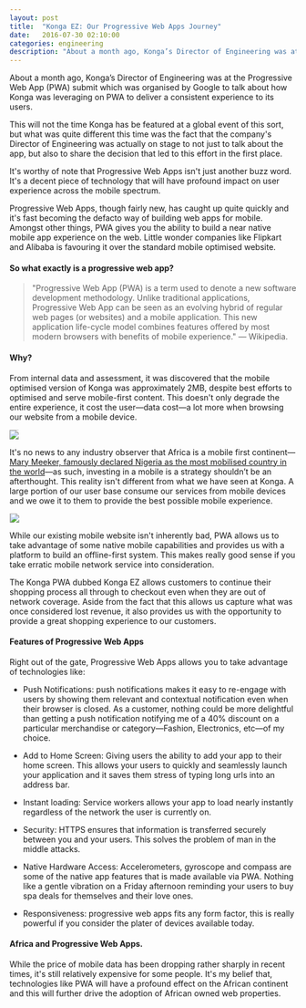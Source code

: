 ```yaml
---
layout: post
title:  "Konga EZ: Our Progressive Web Apps Journey"
date:   2016-07-30 02:10:00
categories: engineering
description: "About a month ago, Konga’s Director of Engineering was at the Progressive Web App (PWA) submit which was organised by Google to talk about how Konga was leveraging on PWA to deliver a consistent experience to its users."
---
```


About a month ago, Konga’s Director of Engineering was at the Progressive Web App (PWA) submit which was organised by Google to talk about how Konga was leveraging on PWA to deliver a consistent experience to its users.

This will not the time Konga has be featured at a global event of this sort, but what was quite different this time was the fact that the company's Director of Engineering was actually on stage to not just to talk about the app, but also to share the decision that led to this effort in the first place.

It's worthy of note that Progressive Web Apps isn't just another buzz word. It's a decent piece of technology that will have profound impact on user experience across the mobile spectrum.

Progressive Web Apps, though fairly new, has caught up quite quickly and it's fast becoming the defacto way of building web apps for mobile. Amongst other things, PWA gives you the ability to build a near native mobile app experience on the web. Little wonder companies like Flipkart and Alibaba is favouring it over the standard mobile optimised website.

#### So what exactly is a progressive web app?
>"Progressive Web App (PWA) is a term used to denote a new software development methodology. Unlike traditional applications, Progressive Web App can be seen as an evolving hybrid of regular web pages (or websites) and a mobile application. This new application life-cycle model combines features offered by most modern browsers with benefits of mobile experience." — Wikipedia.

#### Why?
From internal data and assessment, it was discovered that the mobile optimised version of Konga was approximately 2MB, despite best efforts to optimised and serve mobile-first content. This doesn't only degrade the entire experience, it cost the user&mdash;data cost&mdash;a lot more when browsing our website from a mobile device.

<img src="{{ site.url }}/assets/article_images/konga-pwa/data.png" style="border-top:solid 1px #CCC;"/>

It's no news to any industry observer that Africa is a mobile first continent—[Mary Meeker, famously declared Nigeria as the most mobilised country in the world](http://cyberomin.github.io/mobile/2015/07/05/embrace-mobile-dont-ignore-it.html)—as such, investing in a mobile is a strategy shouldn’t be an afterthought. This reality isn't different from what we have seen at Konga. A large portion of our user base consume our services from mobile devices and we owe it to them to provide the best possible mobile experience.

<img src="{{ site.url }}/assets/article_images/konga-pwa/traffic.png" style="border-left:solid 1px #CCC;"/>

While our existing mobile website isn't inherently bad, PWA allows us to take advantage of some native mobile capabilities and provides us with a platform to build an offline-first system. This makes really good sense if you take erratic mobile network service into consideration.

The Konga PWA dubbed Konga EZ allows customers to continue their shopping process all through to checkout even when they are out of network coverage. Aside from the fact that this allows us capture what was once considered lost revenue, it also provides us with the opportunity to provide a great shopping experience to our customers.

#### Features of Progressive Web Apps

Right out of the gate, Progressive Web Apps allows you to take advantage of technologies like:
- Push Notifications: push notifications makes it easy to re-engage with users by showing them relevant and contextual notification even when their browser is closed. As a customer, nothing could be more delightful than getting a push notification notifying me of a 40% discount on a particular merchandise or category&mdash;Fashion, Electronics, etc&mdash;of my choice.

- Add to Home Screen: Giving users the ability to add your app to their home screen. This allows your users to quickly and seamlessly launch your application and it saves them stress of typing long urls into an address bar.

- Instant loading: Service workers allows your app to load nearly instantly regardless of the network the user is currently on.

- Security: HTTPS ensures that information is transferred securely between you and your users. This solves the problem of man in the middle attacks.

- Native Hardware Access: Accelerometers, gyroscope and compass are some of the native app features that is made available via PWA. Nothing like a gentle vibration on a Friday afternoon reminding your users to buy spa deals for themselves and their love ones.

- Responsiveness: progressive web apps fits any form factor, this is really powerful if you consider the plater of devices available today.

#### Africa and Progressive Web Apps.
While the price of mobile data has been dropping rather sharply in recent times, it's still relatively expensive for some people. It's my belief that, technologies like PWA will have a profound effect on the African continent and this will further drive the adoption of African owned web properties. 